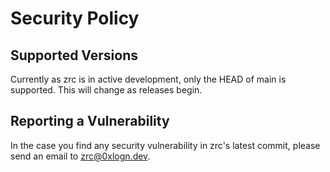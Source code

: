 # Security Policy

## Supported Versions

Currently as zrc is in active development, only the HEAD of main is supported. This will change as releases begin.

## Reporting a Vulnerability

In the case you find any security vulnerability in zrc's latest commit, please send an email to <zrc@0xlogn.dev>.
